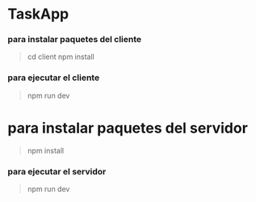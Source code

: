 # TaskApp
### para instalar paquetes del cliente

> cd client
> npm install

### para ejecutar el cliente

> npm run dev

# para instalar paquetes del servidor

> npm install

### para ejecutar el servidor

>npm run dev
